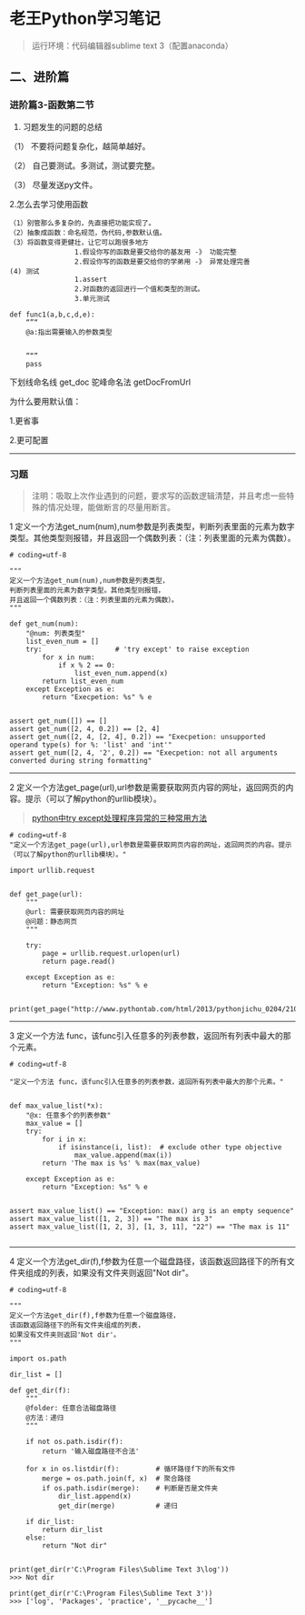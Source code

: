 # 老王Python学习笔记
> 运行环境：代码编辑器sublime text 3（配置anaconda）
## 二、进阶篇

### 进阶篇3-函数第二节

1. 习题发生的问题的总结
	
（1） 不要将问题复杂化，越简单越好。
	
（2） 自己要测试。多测试，测试要完整。
	
（3） 尽量发送py文件。


2.怎么去学习使用函数

	（1）别管那么多复杂的，先直接把功能实现了。
	（2）抽象成函数：命名规范，伪代码,参数默认值。
	（3）将函数变得更健壮，让它可以跑很多地方
					1.假设你写的函数是要交给你的基友用 -》 功能完整
					2.假设你写的函数是要交给你的学弟用 -》 异常处理完善
	(4) 测试
					1.assert
					2.对函数的返回进行一个值和类型的测试。
					3.单元测试

```
def func1(a,b,c,d,e):
	“”“
	@a:指出需要输入的参数类型


	”“”
	pass
```

下划线命名线  get_doc
驼峰命名法 getDocFromUrl


为什么要用默认值：

1.更省事

2.更可配置

---

### 习题
> 注明：吸取上次作业遇到的问题，要求写的函数逻辑清楚，并且考虑一些特殊的情况处理，能做断言的尽量用断言。

1 定义一个方法get_num(num),num参数是列表类型，判断列表里面的元素为数字类型。其他类型则报错，并且返回一个偶数列表：（注：列表里面的元素为偶数）。

```
# coding=utf-8

"""
定义一个方法get_num(num),num参数是列表类型，
判断列表里面的元素为数字类型。其他类型则报错，
并且返回一个偶数列表：（注：列表里面的元素为偶数）。
"""

def get_num(num):
    "@num: 列表类型"
    list_even_num = []
    try:                  # 'try except' to raise exception
        for x in num:
            if x % 2 == 0:
                list_even_num.append(x)
        return list_even_num
    except Exception as e:
        return "Execpetion: %s" % e


assert get_num([]) == []
assert get_num([2, 4, 0.2]) == [2, 4]
assert get_num([2, 4, [2, 4], 0.2]) == "Execpetion: unsupported operand type(s) for %: 'list' and 'int'"
assert get_num([2, 4, '2', 0.2]) == "Execpetion: not all arguments converted during string formatting"

```

---

2 定义一个方法get_page(url),url参数是需要获取网页内容的网址，返回网页的内容。提示（可以了解python的urllib模块）。
> [python中try except处理程序异常的三种常用方法](http://www.pythontab.com/html/2013/pythonjichu_0204/210.html)

```
# coding=utf-8
"定义一个方法get_page(url),url参数是需要获取网页内容的网址，返回网页的内容。提示（可以了解python的urllib模块）。"

import urllib.request


def get_page(url):
    """
    @url: 需要获取网页内容的网址
    @问题：静态网页
    """

    try:
        page = urllib.request.urlopen(url)
        return page.read()

    except Exception as e:
        return "Exception: %s" % e


print(get_page("http://www.pythontab.com/html/2013/pythonjichu_0204/210.html"))

```

---

3 定义一个方法 func，该func引入任意多的列表参数，返回所有列表中最大的那个元素。

```
# coding=utf-8

"定义一个方法 func，该func引入任意多的列表参数，返回所有列表中最大的那个元素。"


def max_value_list(*x):
    "@x: 任意多个的列表参数"
    max_value = []
    try:
        for i in x:
            if isinstance(i, list):  # exclude other type objective
                max_value.append(max(i))
        return 'The max is %s' % max(max_value)

    except Exception as e:
        return "Exception: %s" % e


assert max_value_list() == "Exception: max() arg is an empty sequence"
assert max_value_list([1, 2, 3]) == "The max is 3"
assert max_value_list([1, 2, 3], [1, 3, 11], "22") == "The max is 11"


```
---

4 定义一个方法get_dir(f),f参数为任意一个磁盘路径，该函数返回路径下的所有文件夹组成的列表，如果没有文件夹则返回"Not dir"。

```
# coding=utf-8

"""
定义一个方法get_dir(f),f参数为任意一个磁盘路径，
该函数返回路径下的所有文件夹组成的列表，
如果没有文件夹则返回'Not dir'。
"""

import os.path

dir_list = []

def get_dir(f):
    """
    @folder: 任意合法磁盘路径
    @方法：递归
    """

    if not os.path.isdir(f):
        return '输入磁盘路径不合法'

    for x in os.listdir(f):         # 循环路径f下的所有文件
        merge = os.path.join(f, x)  # 聚合路径
        if os.path.isdir(merge):    # 判断是否是文件夹
            dir_list.append(x)
            get_dir(merge)          # 递归

    if dir_list:
        return dir_list
    else:
        return "Not dir"


print(get_dir(r'C:\Program Files\Sublime Text 3\log'))
>>> Not dir

print(get_dir(r'C:\Program Files\Sublime Text 3'))
>>> ['log', 'Packages', 'practice', '__pycache__']

```
